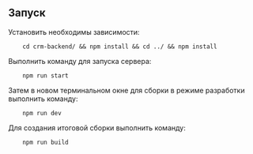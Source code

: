 ## Запуск

Установить необходимы зависимости:

```shell
    cd crm-backend/ && npm install && cd ../ && npm install
```

Выполнить команду для запуска сервера:

```shell
    npm run start
```

Затем в новом терминальном окне для сборки в режиме разработки выполнить команду:

```shell
    npm run dev
```

Для создания итоговой сборки выполнить команду:

```shell
    npm run build
```
